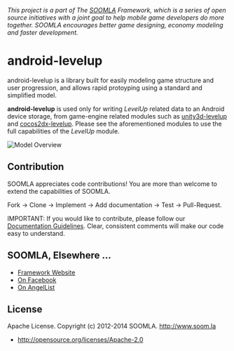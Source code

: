 *This project is a part of The [SOOMLA](http://www.soom.la) Framework, which is a series of open source initiatives with a joint goal to help mobile game developers do more together. SOOMLA encourages better game designing, economy modeling and faster development.*

# android-levelup

<!-- updates when you have any -->
<!-- end updates -->

android-levelup is a library built for easily modeling game structure and user progression, and allows rapid protoyping using a standard and simplified model.

**android-levelup** is used only for writing _LevelUp_ related data to an Android device storage, from game-engine related modules such as [unity3d-levelup](https://github.com/soomla/unity3d-levelup) and [cocos2dx-levelup](https://github.com/soomla/cocos2dx-levelup).
Please see the aforementioned modules to use the full capabilities of the _LevelUp_ module.

![Model Overview](http://know.soom.la/img/tutorial_img/soomla_diagrams/levelup.png)

<!-- Check out our [Wiki] (https://github.com/soomla/android-store/wiki) for more information about the project and how to use it better. -->

Contribution
---
SOOMLA appreciates code contributions! You are more than welcome to extend the capabilities of SOOMLA.

Fork -> Clone -> Implement -> Add documentation -> Test -> Pull-Request.

IMPORTANT: If you would like to contribute, please follow our [Documentation Guidelines](https://github.com/soomla/cocos2dx-store/blob/master/documentation.md). Clear, consistent comments will make our code easy to understand.


SOOMLA, Elsewhere ...
---

+ [Framework Website](http://www.soom.la/)
+ [On Facebook](https://www.facebook.com/pages/The-SOOMLA-Project/389643294427376)
+ [On AngelList](https://angel.co/the-soomla-project)

License
---
Apache License. Copyright (c) 2012-2014 SOOMLA. http://www.soom.la
+ http://opensource.org/licenses/Apache-2.0
